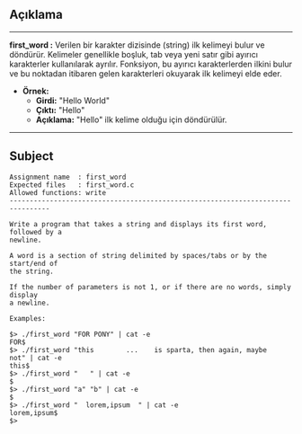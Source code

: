 ## Açıklama

---

**first_word :** Verilen bir karakter dizisinde (string) ilk kelimeyi bulur ve döndürür. Kelimeler genellikle boşluk, tab veya yeni satır gibi ayırıcı karakterler kullanılarak ayrılır. Fonksiyon, bu ayırıcı karakterlerden ilkini bulur ve bu noktadan itibaren gelen karakterleri okuyarak ilk kelimeyi elde eder. 

- **Örnek:**
  - **Girdi:** "Hello World"
  - **Çıktı:** "Hello"
  - **Açıklama:** "Hello" ilk kelime olduğu için döndürülür.

---

## Subject

```
Assignment name  : first_word
Expected files   : first_word.c
Allowed functions: write
--------------------------------------------------------------------------------

Write a program that takes a string and displays its first word, followed by a
newline.

A word is a section of string delimited by spaces/tabs or by the start/end of
the string.

If the number of parameters is not 1, or if there are no words, simply display
a newline.

Examples:

$> ./first_word "FOR PONY" | cat -e
FOR$
$> ./first_word "this        ...    is sparta, then again, maybe    not" | cat -e
this$
$> ./first_word "   " | cat -e
$
$> ./first_word "a" "b" | cat -e
$
$> ./first_word "  lorem,ipsum  " | cat -e
lorem,ipsum$
$>
```

